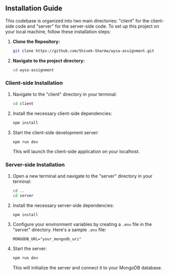 ## Installation Guide

This codebase is organized into two main directories: "client" for the client-side code and "server" for the server-side code. To set up this project on your local machine, follow these installation steps:

1. **Clone the Repository:**
   ```bash
   git clone https://github.com/Shivek-Sharma/wysa-assignment.git
   ```

2. **Navigate to the project directory:**

   ```bash
   cd wysa-assignment
   ```

### Client-side Installation

1. Navigate to the "client" directory in your terminal:

   ```bash
   cd client
   ```

2. Install the necessary client-side dependencies:

   ```bash
   npm install
   ```

3. Start the client-side development server:

   ```bash
   npm run dev
   ```

   This will launch the client-side application on your localhost.

### Server-side Installation

1. Open a new terminal and navigate to the "server" directory in your terminal:

   ```bash
   cd ..
   cd server
   ```

2. Install the necessary server-side dependencies:

   ```bash
   npm install
   ```

3. Configure your environment variables by creating a `.env` file in the "server" directory. Here's a sample `.env` file:

   ```env
   MONGODB_URL="your_mongodb_uri"
   ```

4. Start the server:

   ```bash
   npm run dev
   ```

   This will initialize the server and connect it to your MongoDB database.

